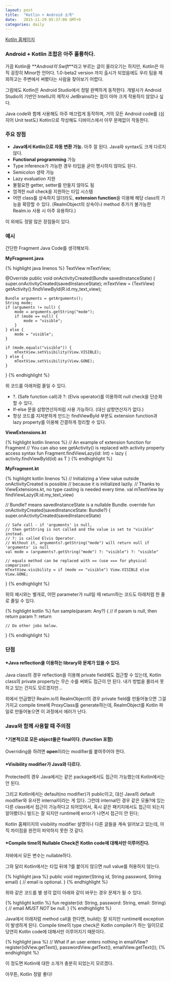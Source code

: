 ```yaml
---
layout: post
title:  "Kotlin + Android 소개"
date:   2015-11-29 05:37:00 GMT+9
categories: daily
---
```


[Kotlin 홈페이지](https://kotlinlang.org/)

### Android + Kotlin 조합은 아주 훌륭하다.
가끔 Kotlin을 **_Android의 Swift_**라고 부르는 글이 올라오기는 하지만, Kotlin은 아직 굉장히 Minor한 언어다. 1.0-beta2 version 까지 출시가 되었음에도 우리 팀을 제외하고는 주변에서 써봤다는 사람을 찾아보기 어렵다.

그럼에도 Kotlin은 Android Studio에서 정말 완벽하게 동작한다. 개발사가 Android Studio의 기반인 IntelliJ의 제작사 JetBrains라는 점이 아마 크게 작용하지 않았나 싶다.

Java code와 함께 사용해도 아주 매끄럽게 동작하며, 거의 모든 Android code를 (심지어 Unit test도) Kotlin으로 작성해도 디바이스에서 아무 문제없이 작동한다.

### 주요 장점
- **Java에서 Kotlin으로 자동 변환 가능.** 아주 잘 된다. Java와 syntax도 크게 다르지 않다.
- **Functional programming** 가능
- Type inference가 가능한 경우 타입을 굳이 명시하지 않아도 된다.
- Semicolon 생략 가능
- Lazy evaluation 지원
- 불필요한 getter, setter를 만들지 않아도 됨
- 엄격한 null check을 지원하는 타입 시스템
- 어떤 class를 상속하지 않더라도, **extension function**을 이용해 해당 class의 기능을 확장할 수 있다. (RealmObject의 상속이나 method 추가가 불가능한 Realm.io 사용 시 아주 유용하다.)

이 외에도 정말 많은 장점들이 있다.

### 예시
간단한 Fragment Java Code를 생각해보자.

**MyFragment.java**

{% highlight java linenos %}
TextView mTextView;

@Override
public void onActivityCreated(Bundle savedInstanceState) {
    super.onActivityCreated(savedInstanceState);
    mTextView = (TextView) getActivity().findViewById(R.id.my_text_view);

    Bundle arguments = getArguments();
    String mode;
    if (arguments != null) {
        mode = arguments.getString("mode");
        if (mode == null) {
            mode = "visible";
        }
    } else {
        mode = "visible";
    }

    if (mode.equals("visible")) {
        mTextView.setVisibility(View.VISIBLE);
    } else {
        mTextView.setVisibility(View.GONE);
    }
}
{% endhighlight %}

위 코드를 아래처럼 줄일 수 있다.

- ?. (Safe function call)과 ?: (Elvis operator)를 이용하여 null check을 단순화할 수 있다.
- If-else 문을 삼항연산자처럼 사용 가능하다. (대신 삼항연산자가 없다.)
- 항상 코드를 지저분하게 만드는 findViewById 부분도 extension function과 lazy property를 이용해 간결하게 정리할 수 있다.

**ViewExtensions.kt**

{% highlight kotlin linenos %}
// An example of extension function for Fragment
// You can also see getActivity() is replaced with activity property access syntax
fun <T : View> Fragment.findViewLazy(id: Int) = lazy { activity.findViewById(id) as T }
{% endhighlight %}

**MyFragment.kt**

{% highlight kotlin linenos %}
// Initializing a View value outside onActivityCreated is possible
// because it is initialized lazily.
// Thanks to ViewExtensions.kt, no type casting is needed every time.
val mTextView by findViewLazy<TextView>(R.id.my_text_view)

// Bundle? means savedInstanceState is a nullable Bundle.
override fun onActivityCreated(savedInstanceState: Bundle?) {
    super.onActivityCreated(savedInstanceState)

    // Safe call - if 'arguments' is null,
    // then getString is not called and the value is set to "visible" instead.
    // ?: is called Elvis Operator.
    // Without it, arguments?.getString("mode") will return null if 'arguments' is null
    val mode = (arguments?.getString("mode") ?: "visible") ?: "visible"
    
    // equals method can be replaced with == (use === for physical comparison)
    mTextView.visibility = if (mode == "visible") View.VISIBLE else View.GONE;
}
{% endhighlight %}

위의 예시와는 별개로, 어떤 parameter가 null일 때 return하는 코드도 아래처럼 한 줄로 줄일 수 있다.

{% highlight kotlin %}
fun sample(param: Any?) {
    // if param is null, then return
    param ?: return
    
    // Do other jobs below.
}
{% endhighlight %}

### 단점

#### *Java reflection을 이용하는 library와 문제가 있을 수 있다.

Java class의 경우 reflection을 이용해 private field에도 접근할 수 있는데, Kotlin class의 private property는 무슨 수를 써봐도 접근이 안 된다. 내가 방법을 몰라서 못하고 있는 건지도 모르겠지만...

위에서 언급했던 Realm.io의 RealmObject의 경우 private field를 만들어놓으면 그걸 가지고 compile time에 ProxyClass를 generate하는데, RealmObject를 Kotlin 파일로 만들어놓으면 이 과정에서 에러가 난다.

### Java와 함께 사용할 때 주의점 

#### *기본적으로 모든 object들은 final이다. (function 포함)
Overriding을 하려면 **open**이라는 modifier를 붙여주어야 한다.

#### *Visibility modifier가 Java와 다르다.
Protected의 경우 Java에서는 같은 package에서도 접근이 가능했는데 Kotlin에서는 안 된다.

그리고 Kotlin에서는 default(no modifier)가 public이고, 대신 Java의 default modifier와 유사한 internal이라는 게 있다. 그런데 internal인 경우 같은 모듈?에 있는 다른 class에서 접근이 가능하다고 되어있어서, 혹시 같은 패키지에서도 접근이 되는지 알아봤더니 빌드는 잘 되지만 runtime에 error가 나면서 접근이 안 된다; 

Kotlin 홈페이지의 visibility modifier 설명이나 다른 글들을 계속 읽어보고 있는데, 아직 차이점을 완전히 파악하지 못한 것 같다.

#### *Compile time의 Nullable Check은 Kotlin code에 대해서만 이루어진다.
자바에서 모든 변수는 nullable하다.

그와 달리 Kotlin에서는 타입 뒤에 ?를 붙이지 않으면 null value를 허용하지 않는다.

{% highlight java %}
public void register(String id, String password, String email) {
    // email is optional.
}
{% endhighlight %}

위와 같은 코드를 별 생각 없이 아래와 같이 바꾸는 경우 문제가 될 수 있다.

{% highlight kotlin %}
fun register(id: String, password: String, email: String) {
    // email *MUST NOT* be null.
}
{% endhighlight %}

Java에서 아래처럼 method call을 한다면, build는 잘 되지만 runtime에 exception이 발생하게 된다. Compile time의 type check은 Kotlin compiler가 하는 일이므로 당연히 Kotlin code에 대해서만 이루어지기 때문이다.

{% highlight java %}
// What if an user enters nothing in emailVIew?
register(idView.getText(), passwordView.getText(), emailView.getText());
{% endhighlight %}

이 정도면 Kotlin에 대한 소개가 충분히 되었는지 모르겠다.

아무튼, Kotlin 정말 좋다!
